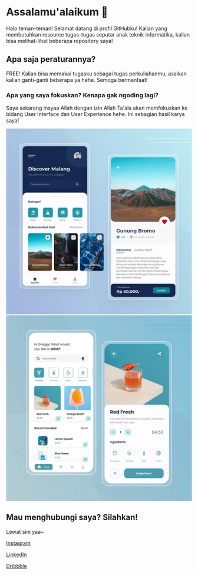 # Assalamu'alaikum 👋

Halo teman-teman! Selamat datang di profil GitHubku! Kalian yang membutuhkan resource tugas-tugas seputar anak teknik informatika, kalian bisa melihat-lihat beberapa repository saya!

## Apa saja peraturannya?

FREE! Kalian bisa memakai tugasku sebagai tugas perkuliahanmu, asalkan kalian ganti-ganti beberapa ya hehe. Semoga bermanfaat!

### Apa yang saya fokuskan? Kenapa gak ngoding lagi?

Saya sekarang insyaa Allah dengan izin Allah Ta'ala akan memfokuskan ke bidang User Interface dan User Experience hehe. Ini sebagian hasil karya saya!

<p align="center">
  <img src="design/design-1.jpg" alt="Design 1">
  <img src="design/design-2.jpg" alt="Design 2">
</p>

## Mau menghubungi saya? Silahkan!

Lewat sini yaa~

[Instagram](https://instagram.com/greggygf)

[LinkedIn](https://www.linkedin.com/in/greggygf/)

[Dribbble](https://www.dribbble.com/greggygf)
<!--
**greggygf/greggygf** is a ✨ _special_ ✨ repository because its `README.md` (this file) appears on your GitHub profile.

Here are some ideas to get you started:

- 🔭 I’m currently working on ...
- 🌱 I’m currently learning ...
- 👯 I’m looking to collaborate on ...
- 🤔 I’m looking for help with ...
- 💬 Ask me about ...
- 📫 How to reach me: ...
- 😄 Pronouns: ...
- ⚡ Fun fact: ...
-->
